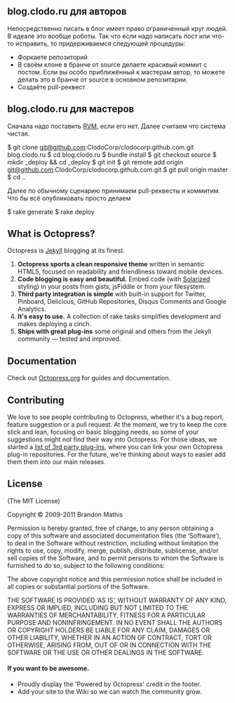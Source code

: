 ## blog.clodo.ru для авторов

Непосредственно писать в блог имеет право ограниченный круг людей. В
идеале это вообще роботы. Так что если надо написать пост или что-то
исправить, то придерживаемся следующей процедуры:

* Форкаете репозиторий
* В своём клоне в бранче от source делаете красивый коммит с постом. Если
  вы особо приближённый к мастерам автор, то можете делать это в
  бранче от source в основном репозитарии.
* Создаёте pull-реквест

## blog.clodo.ru для мастеров

Сначала надо поставить [RVM](https://rvm.io//rvm/install/), если его
нет. Далее считаем что система чистая.

 $ git clone git@github.com:ClodoCorp/clodocorp.github.com.git blog.clodo.ru
 $ cd blog.clodo.ru
 $ bundle install
 $ git checkout source
 $ mkdir _deploy && cd _deploy
 $ git init 
 $ git remote add origin git@github.com:ClodoCorp/clodocorp.github.com.git
 $ git pull origin master
 $ cd ..

Далее по обычному сценарию принимаем pull-реквесты и коммитим. Что бы
всё опубликовать просто делаем

 $ rake generate
 $ rake deploy

## What is Octopress?

Octopress is [Jekyll](https://github.com/mojombo/jekyll) blogging at its finest.

1. **Octopress sports a clean responsive theme** written in semantic HTML5, focused on readability and friendliness toward mobile devices.
2. **Code blogging is easy and beautiful.** Embed code (with [Solarized](http://ethanschoonover.com/solarized) styling) in your posts from gists, jsFiddle or from your filesystem.
3. **Third party integration is simple** with built-in support for Twitter, Pinboard, Delicious, GitHub Repositories, Disqus Comments and Google Analytics.
4. **It's easy to use.** A collection of rake tasks simplifies development and makes deploying a cinch.
5. **Ships with great plug-ins** some original and others from the Jekyll community &mdash; tested and improved.


## Documentation

Check out [Octopress.org](http://octopress.org/docs) for guides and documentation.


## Contributing

We love to see people contributing to Octopress, whether it's a bug report, feature suggestion or a pull request. At the moment, we try to keep the core slick and lean, focusing on basic blogging needs, so some of your suggestions might not find their way into Octopress. For those ideas, we started a [list of 3rd party plug-ins](https://github.com/imathis/octopress/wiki/3rd-party-plugins), where you can link your own Octopress plug-in repositories. For the future, we're thinking about ways to easier add them them into our main releases.


## License
(The MIT License)

Copyright © 2009-2011 Brandon Mathis

Permission is hereby granted, free of charge, to any person obtaining a copy of this software and associated documentation files (the ‘Software’), to deal in the Software without restriction, including without limitation the rights to use, copy, modify, merge, publish, distribute, sublicense, and/or sell copies of the Software, and to permit persons to whom the Software is furnished to do so, subject to the following conditions:

The above copyright notice and this permission notice shall be included in all copies or substantial portions of the Software.

THE SOFTWARE IS PROVIDED ‘AS IS’, WITHOUT WARRANTY OF ANY KIND, EXPRESS OR IMPLIED, INCLUDING BUT NOT LIMITED TO THE WARRANTIES OF MERCHANTABILITY, FITNESS FOR A PARTICULAR PURPOSE AND NONINFRINGEMENT. IN NO EVENT SHALL THE AUTHORS OR COPYRIGHT HOLDERS BE LIABLE FOR ANY CLAIM, DAMAGES OR OTHER LIABILITY, WHETHER IN AN ACTION OF CONTRACT, TORT OR OTHERWISE, ARISING FROM, OUT OF OR IN CONNECTION WITH THE SOFTWARE OR THE USE OR OTHER DEALINGS IN THE SOFTWARE.


#### If you want to be awesome.
- Proudly display the 'Powered by Octopress' credit in the footer.
- Add your site to the Wiki so we can watch the community grow.
